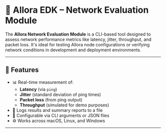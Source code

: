 # 📡 Allora EDK – Network Evaluation Module

The **Allora Network Evaluation Module** is a CLI-based tool designed to assess network performance metrics like latency, jitter, throughput, and packet loss. It's ideal for testing Allora node configurations or verifying network conditions in development and deployment environments.

---

## 🚀 Features

- 📊 Real-time measurement of:
  - **Latency** (via `ping`)
  - **Jitter** (standard deviation of ping times)
  - **Packet loss** (from ping output)
  - **Throughput** (simulated for demo purposes)
- 📁 Logs results and summary reports to a file
- 🧩 Configurable via CLI arguments or JSON files
- ⚙️ Works across macOS, Linux, and Windows

---
